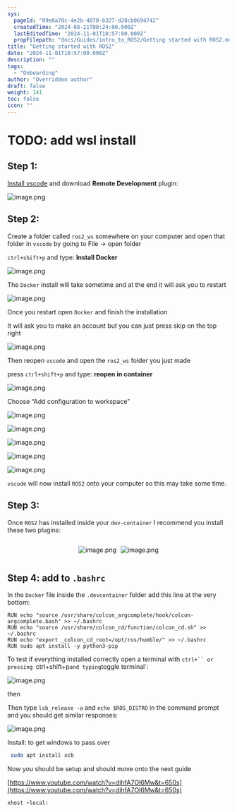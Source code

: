 ```yaml
---
sys:
  pageId: "89e0a78c-4e2b-4070-b327-d28cb0694742"
  createdTime: "2024-08-21T00:24:00.000Z"
  lastEditedTime: "2024-11-01T18:57:00.000Z"
  propFilepath: "docs/Guides/intro_to_ROS2/Getting started with ROS2.md"
title: "Getting started with ROS2"
date: "2024-11-01T18:57:00.000Z"
description: ""
tags:
  - "Onboarding"
author: "Overridden author"
draft: false
weight: 141
toc: false
icon: ""
---
```


# TODO: add wsl install

## Step 1:

[Install vscode](https://code.visualstudio.com/download) and download **Remote Development** plugin:

![image.png](https://prod-files-secure.s3.us-west-2.amazonaws.com/d518164a-d88e-44d1-a4ee-3adb3bd8bce0/efb52993-1881-4a40-b95e-6f020334f022/image.png?X-Amz-Algorithm=AWS4-HMAC-SHA256&X-Amz-Content-Sha256=UNSIGNED-PAYLOAD&X-Amz-Credential=ASIAZI2LB466R4F623AG%2F20250319%2Fus-west-2%2Fs3%2Faws4_request&X-Amz-Date=20250319T150843Z&X-Amz-Expires=3600&X-Amz-Security-Token=IQoJb3JpZ2luX2VjEB4aCXVzLXdlc3QtMiJGMEQCIB5n8C1ErSCd90ttVtJ6UFIT3fZazF2k%2B6JQml%2B2yerzAiAtNlYVWY1UsdI9pJ4ViWBlSd%2Fro3U%2BgKezE9nJx5UIWSr%2FAwh3EAAaDDYzNzQyMzE4MzgwNSIMkM5548dZegMCA01fKtwDkOTc6If%2B4%2BcSzLPpTBe6MIo66%2B9pM2UxIo4GcKw5xSKa45mUXav%2BG3JEqQja7PIKos1cLVXUmPo0euQVnM1DyXolIGY9N8THD0HUUoxd%2Bi0keEu9dz0zXicamh%2B4RdLYL3pOSPI%2BVoNQvNSwuiRUXFHQ5IOq8oMRXemPASr%2BfdYjt6L437RkftD4GwB%2F%2FVg%2FwCO1KShD7sk7gYmkb7%2FSegksu3EBYatcBszbhsA583FISfCTtrpJNmvm4LbwoO%2FQBwMzY%2B5%2BVjGco%2B1XmedMJiaSAcUN55CJ7VB3d0YUUJKbcZ8KoO5IxMM0kI9mmjF6tNAR%2FGMoiHe7kfpNvPNdxBh82Rdd%2Fh5pExErifRrYbReeOCITGeuWCDPOAPMPLt083aXqBzYDF%2BlbLs7gMra6SoBemUQbfwOeigy1Q3nhJbO0qAqejX%2Fzk%2BF4x8PMV0WtOh4tYS1emBJUsIp81cQsLm05BkvfPWW0e%2F5egWdH0BhInqDIXOI0r%2F0J9EU%2FtDTJvqUqC71ztumC3ysOVaNp3Ae0sU%2BwM9o426yF2SC5FAMhgYfD8X1oM0zoVNZ618UJQTlRZqNydl2uXrpRneVaa2r%2Be1S3s6c4Msl7bwKTIfeNWj0uldFjrTRytEwmJ7rvgY6pgHdFup3S1hx2VdXSlDBGcmt%2Fhyb23dVMxSKw%2FnZhjqrHRWp1mMPjmH8Pu0%2BjQ%2BbLqctcZ7NVvPY1MLVI7HkAUc03m6hY%2FLYKNLm57Tw9YUoUIMMJGZR7omBoRO%2BTM8dY5E6%2BmU%2BhY3uaIIjGtl%2BIbZIGZTMKR6SoGLuy5ZMLSFg9YkFlrPXEG%2F3iUiEHw788lVeayBmK%2BaBbJPGKaB6%2FS5uw5CQrugn&X-Amz-Signature=a6165016ca8394d24db3261cb220ed7474c4774bc92bd232fb4304c91bd00e6e&X-Amz-SignedHeaders=host&x-id=GetObject)

## Step 2:

Create a folder called `ros2_ws` somewhere on your computer and open that folder in `vscode` by going to File → open folder 

`ctrl+shift+p` and type: **Install Docker**

![image.png](https://prod-files-secure.s3.us-west-2.amazonaws.com/d518164a-d88e-44d1-a4ee-3adb3bd8bce0/2269dc0e-1cd5-47ff-bceb-c04ad9b2eab0/image.png?X-Amz-Algorithm=AWS4-HMAC-SHA256&X-Amz-Content-Sha256=UNSIGNED-PAYLOAD&X-Amz-Credential=ASIAZI2LB466R4F623AG%2F20250319%2Fus-west-2%2Fs3%2Faws4_request&X-Amz-Date=20250319T150843Z&X-Amz-Expires=3600&X-Amz-Security-Token=IQoJb3JpZ2luX2VjEB4aCXVzLXdlc3QtMiJGMEQCIB5n8C1ErSCd90ttVtJ6UFIT3fZazF2k%2B6JQml%2B2yerzAiAtNlYVWY1UsdI9pJ4ViWBlSd%2Fro3U%2BgKezE9nJx5UIWSr%2FAwh3EAAaDDYzNzQyMzE4MzgwNSIMkM5548dZegMCA01fKtwDkOTc6If%2B4%2BcSzLPpTBe6MIo66%2B9pM2UxIo4GcKw5xSKa45mUXav%2BG3JEqQja7PIKos1cLVXUmPo0euQVnM1DyXolIGY9N8THD0HUUoxd%2Bi0keEu9dz0zXicamh%2B4RdLYL3pOSPI%2BVoNQvNSwuiRUXFHQ5IOq8oMRXemPASr%2BfdYjt6L437RkftD4GwB%2F%2FVg%2FwCO1KShD7sk7gYmkb7%2FSegksu3EBYatcBszbhsA583FISfCTtrpJNmvm4LbwoO%2FQBwMzY%2B5%2BVjGco%2B1XmedMJiaSAcUN55CJ7VB3d0YUUJKbcZ8KoO5IxMM0kI9mmjF6tNAR%2FGMoiHe7kfpNvPNdxBh82Rdd%2Fh5pExErifRrYbReeOCITGeuWCDPOAPMPLt083aXqBzYDF%2BlbLs7gMra6SoBemUQbfwOeigy1Q3nhJbO0qAqejX%2Fzk%2BF4x8PMV0WtOh4tYS1emBJUsIp81cQsLm05BkvfPWW0e%2F5egWdH0BhInqDIXOI0r%2F0J9EU%2FtDTJvqUqC71ztumC3ysOVaNp3Ae0sU%2BwM9o426yF2SC5FAMhgYfD8X1oM0zoVNZ618UJQTlRZqNydl2uXrpRneVaa2r%2Be1S3s6c4Msl7bwKTIfeNWj0uldFjrTRytEwmJ7rvgY6pgHdFup3S1hx2VdXSlDBGcmt%2Fhyb23dVMxSKw%2FnZhjqrHRWp1mMPjmH8Pu0%2BjQ%2BbLqctcZ7NVvPY1MLVI7HkAUc03m6hY%2FLYKNLm57Tw9YUoUIMMJGZR7omBoRO%2BTM8dY5E6%2BmU%2BhY3uaIIjGtl%2BIbZIGZTMKR6SoGLuy5ZMLSFg9YkFlrPXEG%2F3iUiEHw788lVeayBmK%2BaBbJPGKaB6%2FS5uw5CQrugn&X-Amz-Signature=eaa11422432ed5c9900671fcd062204db7d44224b554c66ac928aed8e9c39173&X-Amz-SignedHeaders=host&x-id=GetObject)

The `Docker` install will take sometime and at the end it will ask you to restart

![image.png](https://prod-files-secure.s3.us-west-2.amazonaws.com/d518164a-d88e-44d1-a4ee-3adb3bd8bce0/ed233f78-be33-4b1f-b89c-9c346c0e961e/image.png?X-Amz-Algorithm=AWS4-HMAC-SHA256&X-Amz-Content-Sha256=UNSIGNED-PAYLOAD&X-Amz-Credential=ASIAZI2LB466R4F623AG%2F20250319%2Fus-west-2%2Fs3%2Faws4_request&X-Amz-Date=20250319T150843Z&X-Amz-Expires=3600&X-Amz-Security-Token=IQoJb3JpZ2luX2VjEB4aCXVzLXdlc3QtMiJGMEQCIB5n8C1ErSCd90ttVtJ6UFIT3fZazF2k%2B6JQml%2B2yerzAiAtNlYVWY1UsdI9pJ4ViWBlSd%2Fro3U%2BgKezE9nJx5UIWSr%2FAwh3EAAaDDYzNzQyMzE4MzgwNSIMkM5548dZegMCA01fKtwDkOTc6If%2B4%2BcSzLPpTBe6MIo66%2B9pM2UxIo4GcKw5xSKa45mUXav%2BG3JEqQja7PIKos1cLVXUmPo0euQVnM1DyXolIGY9N8THD0HUUoxd%2Bi0keEu9dz0zXicamh%2B4RdLYL3pOSPI%2BVoNQvNSwuiRUXFHQ5IOq8oMRXemPASr%2BfdYjt6L437RkftD4GwB%2F%2FVg%2FwCO1KShD7sk7gYmkb7%2FSegksu3EBYatcBszbhsA583FISfCTtrpJNmvm4LbwoO%2FQBwMzY%2B5%2BVjGco%2B1XmedMJiaSAcUN55CJ7VB3d0YUUJKbcZ8KoO5IxMM0kI9mmjF6tNAR%2FGMoiHe7kfpNvPNdxBh82Rdd%2Fh5pExErifRrYbReeOCITGeuWCDPOAPMPLt083aXqBzYDF%2BlbLs7gMra6SoBemUQbfwOeigy1Q3nhJbO0qAqejX%2Fzk%2BF4x8PMV0WtOh4tYS1emBJUsIp81cQsLm05BkvfPWW0e%2F5egWdH0BhInqDIXOI0r%2F0J9EU%2FtDTJvqUqC71ztumC3ysOVaNp3Ae0sU%2BwM9o426yF2SC5FAMhgYfD8X1oM0zoVNZ618UJQTlRZqNydl2uXrpRneVaa2r%2Be1S3s6c4Msl7bwKTIfeNWj0uldFjrTRytEwmJ7rvgY6pgHdFup3S1hx2VdXSlDBGcmt%2Fhyb23dVMxSKw%2FnZhjqrHRWp1mMPjmH8Pu0%2BjQ%2BbLqctcZ7NVvPY1MLVI7HkAUc03m6hY%2FLYKNLm57Tw9YUoUIMMJGZR7omBoRO%2BTM8dY5E6%2BmU%2BhY3uaIIjGtl%2BIbZIGZTMKR6SoGLuy5ZMLSFg9YkFlrPXEG%2F3iUiEHw788lVeayBmK%2BaBbJPGKaB6%2FS5uw5CQrugn&X-Amz-Signature=e4213cf18494970fe320e6ee84ead7c4a18ecc5dd37833eceb335d700f99f8de&X-Amz-SignedHeaders=host&x-id=GetObject)

Once you restart open `Docker` and finish the installation

It will ask you to make an account but you can just press skip on the top right

![image.png](https://prod-files-secure.s3.us-west-2.amazonaws.com/d518164a-d88e-44d1-a4ee-3adb3bd8bce0/21010ad9-1659-4fd9-9f59-9932a09b2a3d/image.png?X-Amz-Algorithm=AWS4-HMAC-SHA256&X-Amz-Content-Sha256=UNSIGNED-PAYLOAD&X-Amz-Credential=ASIAZI2LB466R4F623AG%2F20250319%2Fus-west-2%2Fs3%2Faws4_request&X-Amz-Date=20250319T150843Z&X-Amz-Expires=3600&X-Amz-Security-Token=IQoJb3JpZ2luX2VjEB4aCXVzLXdlc3QtMiJGMEQCIB5n8C1ErSCd90ttVtJ6UFIT3fZazF2k%2B6JQml%2B2yerzAiAtNlYVWY1UsdI9pJ4ViWBlSd%2Fro3U%2BgKezE9nJx5UIWSr%2FAwh3EAAaDDYzNzQyMzE4MzgwNSIMkM5548dZegMCA01fKtwDkOTc6If%2B4%2BcSzLPpTBe6MIo66%2B9pM2UxIo4GcKw5xSKa45mUXav%2BG3JEqQja7PIKos1cLVXUmPo0euQVnM1DyXolIGY9N8THD0HUUoxd%2Bi0keEu9dz0zXicamh%2B4RdLYL3pOSPI%2BVoNQvNSwuiRUXFHQ5IOq8oMRXemPASr%2BfdYjt6L437RkftD4GwB%2F%2FVg%2FwCO1KShD7sk7gYmkb7%2FSegksu3EBYatcBszbhsA583FISfCTtrpJNmvm4LbwoO%2FQBwMzY%2B5%2BVjGco%2B1XmedMJiaSAcUN55CJ7VB3d0YUUJKbcZ8KoO5IxMM0kI9mmjF6tNAR%2FGMoiHe7kfpNvPNdxBh82Rdd%2Fh5pExErifRrYbReeOCITGeuWCDPOAPMPLt083aXqBzYDF%2BlbLs7gMra6SoBemUQbfwOeigy1Q3nhJbO0qAqejX%2Fzk%2BF4x8PMV0WtOh4tYS1emBJUsIp81cQsLm05BkvfPWW0e%2F5egWdH0BhInqDIXOI0r%2F0J9EU%2FtDTJvqUqC71ztumC3ysOVaNp3Ae0sU%2BwM9o426yF2SC5FAMhgYfD8X1oM0zoVNZ618UJQTlRZqNydl2uXrpRneVaa2r%2Be1S3s6c4Msl7bwKTIfeNWj0uldFjrTRytEwmJ7rvgY6pgHdFup3S1hx2VdXSlDBGcmt%2Fhyb23dVMxSKw%2FnZhjqrHRWp1mMPjmH8Pu0%2BjQ%2BbLqctcZ7NVvPY1MLVI7HkAUc03m6hY%2FLYKNLm57Tw9YUoUIMMJGZR7omBoRO%2BTM8dY5E6%2BmU%2BhY3uaIIjGtl%2BIbZIGZTMKR6SoGLuy5ZMLSFg9YkFlrPXEG%2F3iUiEHw788lVeayBmK%2BaBbJPGKaB6%2FS5uw5CQrugn&X-Amz-Signature=aa0f1324f59dee09008381f76fc22aa11b8ae388e76d9a815186b143c0cf9fd6&X-Amz-SignedHeaders=host&x-id=GetObject)

Then reopen `vscode` and open the `ros2_ws` folder you just made

press `ctrl+shift+p` and type: **reopen in container**

![image.png](https://prod-files-secure.s3.us-west-2.amazonaws.com/d518164a-d88e-44d1-a4ee-3adb3bd8bce0/4e93b8c2-41ad-488c-8095-c74205196118/image.png?X-Amz-Algorithm=AWS4-HMAC-SHA256&X-Amz-Content-Sha256=UNSIGNED-PAYLOAD&X-Amz-Credential=ASIAZI2LB466R4F623AG%2F20250319%2Fus-west-2%2Fs3%2Faws4_request&X-Amz-Date=20250319T150843Z&X-Amz-Expires=3600&X-Amz-Security-Token=IQoJb3JpZ2luX2VjEB4aCXVzLXdlc3QtMiJGMEQCIB5n8C1ErSCd90ttVtJ6UFIT3fZazF2k%2B6JQml%2B2yerzAiAtNlYVWY1UsdI9pJ4ViWBlSd%2Fro3U%2BgKezE9nJx5UIWSr%2FAwh3EAAaDDYzNzQyMzE4MzgwNSIMkM5548dZegMCA01fKtwDkOTc6If%2B4%2BcSzLPpTBe6MIo66%2B9pM2UxIo4GcKw5xSKa45mUXav%2BG3JEqQja7PIKos1cLVXUmPo0euQVnM1DyXolIGY9N8THD0HUUoxd%2Bi0keEu9dz0zXicamh%2B4RdLYL3pOSPI%2BVoNQvNSwuiRUXFHQ5IOq8oMRXemPASr%2BfdYjt6L437RkftD4GwB%2F%2FVg%2FwCO1KShD7sk7gYmkb7%2FSegksu3EBYatcBszbhsA583FISfCTtrpJNmvm4LbwoO%2FQBwMzY%2B5%2BVjGco%2B1XmedMJiaSAcUN55CJ7VB3d0YUUJKbcZ8KoO5IxMM0kI9mmjF6tNAR%2FGMoiHe7kfpNvPNdxBh82Rdd%2Fh5pExErifRrYbReeOCITGeuWCDPOAPMPLt083aXqBzYDF%2BlbLs7gMra6SoBemUQbfwOeigy1Q3nhJbO0qAqejX%2Fzk%2BF4x8PMV0WtOh4tYS1emBJUsIp81cQsLm05BkvfPWW0e%2F5egWdH0BhInqDIXOI0r%2F0J9EU%2FtDTJvqUqC71ztumC3ysOVaNp3Ae0sU%2BwM9o426yF2SC5FAMhgYfD8X1oM0zoVNZ618UJQTlRZqNydl2uXrpRneVaa2r%2Be1S3s6c4Msl7bwKTIfeNWj0uldFjrTRytEwmJ7rvgY6pgHdFup3S1hx2VdXSlDBGcmt%2Fhyb23dVMxSKw%2FnZhjqrHRWp1mMPjmH8Pu0%2BjQ%2BbLqctcZ7NVvPY1MLVI7HkAUc03m6hY%2FLYKNLm57Tw9YUoUIMMJGZR7omBoRO%2BTM8dY5E6%2BmU%2BhY3uaIIjGtl%2BIbZIGZTMKR6SoGLuy5ZMLSFg9YkFlrPXEG%2F3iUiEHw788lVeayBmK%2BaBbJPGKaB6%2FS5uw5CQrugn&X-Amz-Signature=e9993096a4520fba6202a7c95c19effc3e4055ec4409b63f87d5ac8c9bc16b92&X-Amz-SignedHeaders=host&x-id=GetObject)

Choose “Add configuration to workspace”

![image.png](https://prod-files-secure.s3.us-west-2.amazonaws.com/d518164a-d88e-44d1-a4ee-3adb3bd8bce0/9560b282-5060-4989-ba37-97e7b2c22476/image.png?X-Amz-Algorithm=AWS4-HMAC-SHA256&X-Amz-Content-Sha256=UNSIGNED-PAYLOAD&X-Amz-Credential=ASIAZI2LB466R4F623AG%2F20250319%2Fus-west-2%2Fs3%2Faws4_request&X-Amz-Date=20250319T150843Z&X-Amz-Expires=3600&X-Amz-Security-Token=IQoJb3JpZ2luX2VjEB4aCXVzLXdlc3QtMiJGMEQCIB5n8C1ErSCd90ttVtJ6UFIT3fZazF2k%2B6JQml%2B2yerzAiAtNlYVWY1UsdI9pJ4ViWBlSd%2Fro3U%2BgKezE9nJx5UIWSr%2FAwh3EAAaDDYzNzQyMzE4MzgwNSIMkM5548dZegMCA01fKtwDkOTc6If%2B4%2BcSzLPpTBe6MIo66%2B9pM2UxIo4GcKw5xSKa45mUXav%2BG3JEqQja7PIKos1cLVXUmPo0euQVnM1DyXolIGY9N8THD0HUUoxd%2Bi0keEu9dz0zXicamh%2B4RdLYL3pOSPI%2BVoNQvNSwuiRUXFHQ5IOq8oMRXemPASr%2BfdYjt6L437RkftD4GwB%2F%2FVg%2FwCO1KShD7sk7gYmkb7%2FSegksu3EBYatcBszbhsA583FISfCTtrpJNmvm4LbwoO%2FQBwMzY%2B5%2BVjGco%2B1XmedMJiaSAcUN55CJ7VB3d0YUUJKbcZ8KoO5IxMM0kI9mmjF6tNAR%2FGMoiHe7kfpNvPNdxBh82Rdd%2Fh5pExErifRrYbReeOCITGeuWCDPOAPMPLt083aXqBzYDF%2BlbLs7gMra6SoBemUQbfwOeigy1Q3nhJbO0qAqejX%2Fzk%2BF4x8PMV0WtOh4tYS1emBJUsIp81cQsLm05BkvfPWW0e%2F5egWdH0BhInqDIXOI0r%2F0J9EU%2FtDTJvqUqC71ztumC3ysOVaNp3Ae0sU%2BwM9o426yF2SC5FAMhgYfD8X1oM0zoVNZ618UJQTlRZqNydl2uXrpRneVaa2r%2Be1S3s6c4Msl7bwKTIfeNWj0uldFjrTRytEwmJ7rvgY6pgHdFup3S1hx2VdXSlDBGcmt%2Fhyb23dVMxSKw%2FnZhjqrHRWp1mMPjmH8Pu0%2BjQ%2BbLqctcZ7NVvPY1MLVI7HkAUc03m6hY%2FLYKNLm57Tw9YUoUIMMJGZR7omBoRO%2BTM8dY5E6%2BmU%2BhY3uaIIjGtl%2BIbZIGZTMKR6SoGLuy5ZMLSFg9YkFlrPXEG%2F3iUiEHw788lVeayBmK%2BaBbJPGKaB6%2FS5uw5CQrugn&X-Amz-Signature=c01fc591f7a28e7e7602ab30451aa2229b55ee86568cfff096c4855bd27da252&X-Amz-SignedHeaders=host&x-id=GetObject)

![image.png](https://prod-files-secure.s3.us-west-2.amazonaws.com/d518164a-d88e-44d1-a4ee-3adb3bd8bce0/2ee63f81-886b-48e8-a553-dc6e5eac99e4/image.png?X-Amz-Algorithm=AWS4-HMAC-SHA256&X-Amz-Content-Sha256=UNSIGNED-PAYLOAD&X-Amz-Credential=ASIAZI2LB466R4F623AG%2F20250319%2Fus-west-2%2Fs3%2Faws4_request&X-Amz-Date=20250319T150843Z&X-Amz-Expires=3600&X-Amz-Security-Token=IQoJb3JpZ2luX2VjEB4aCXVzLXdlc3QtMiJGMEQCIB5n8C1ErSCd90ttVtJ6UFIT3fZazF2k%2B6JQml%2B2yerzAiAtNlYVWY1UsdI9pJ4ViWBlSd%2Fro3U%2BgKezE9nJx5UIWSr%2FAwh3EAAaDDYzNzQyMzE4MzgwNSIMkM5548dZegMCA01fKtwDkOTc6If%2B4%2BcSzLPpTBe6MIo66%2B9pM2UxIo4GcKw5xSKa45mUXav%2BG3JEqQja7PIKos1cLVXUmPo0euQVnM1DyXolIGY9N8THD0HUUoxd%2Bi0keEu9dz0zXicamh%2B4RdLYL3pOSPI%2BVoNQvNSwuiRUXFHQ5IOq8oMRXemPASr%2BfdYjt6L437RkftD4GwB%2F%2FVg%2FwCO1KShD7sk7gYmkb7%2FSegksu3EBYatcBszbhsA583FISfCTtrpJNmvm4LbwoO%2FQBwMzY%2B5%2BVjGco%2B1XmedMJiaSAcUN55CJ7VB3d0YUUJKbcZ8KoO5IxMM0kI9mmjF6tNAR%2FGMoiHe7kfpNvPNdxBh82Rdd%2Fh5pExErifRrYbReeOCITGeuWCDPOAPMPLt083aXqBzYDF%2BlbLs7gMra6SoBemUQbfwOeigy1Q3nhJbO0qAqejX%2Fzk%2BF4x8PMV0WtOh4tYS1emBJUsIp81cQsLm05BkvfPWW0e%2F5egWdH0BhInqDIXOI0r%2F0J9EU%2FtDTJvqUqC71ztumC3ysOVaNp3Ae0sU%2BwM9o426yF2SC5FAMhgYfD8X1oM0zoVNZ618UJQTlRZqNydl2uXrpRneVaa2r%2Be1S3s6c4Msl7bwKTIfeNWj0uldFjrTRytEwmJ7rvgY6pgHdFup3S1hx2VdXSlDBGcmt%2Fhyb23dVMxSKw%2FnZhjqrHRWp1mMPjmH8Pu0%2BjQ%2BbLqctcZ7NVvPY1MLVI7HkAUc03m6hY%2FLYKNLm57Tw9YUoUIMMJGZR7omBoRO%2BTM8dY5E6%2BmU%2BhY3uaIIjGtl%2BIbZIGZTMKR6SoGLuy5ZMLSFg9YkFlrPXEG%2F3iUiEHw788lVeayBmK%2BaBbJPGKaB6%2FS5uw5CQrugn&X-Amz-Signature=cf761cf1a74a9b375957a027bce88ea94bfc7ceacf27919e2a655b09c77ac48b&X-Amz-SignedHeaders=host&x-id=GetObject)

![image.png](https://prod-files-secure.s3.us-west-2.amazonaws.com/d518164a-d88e-44d1-a4ee-3adb3bd8bce0/ae1580b2-b048-407e-aed9-b584224a7a04/image.png?X-Amz-Algorithm=AWS4-HMAC-SHA256&X-Amz-Content-Sha256=UNSIGNED-PAYLOAD&X-Amz-Credential=ASIAZI2LB466R4F623AG%2F20250319%2Fus-west-2%2Fs3%2Faws4_request&X-Amz-Date=20250319T150843Z&X-Amz-Expires=3600&X-Amz-Security-Token=IQoJb3JpZ2luX2VjEB4aCXVzLXdlc3QtMiJGMEQCIB5n8C1ErSCd90ttVtJ6UFIT3fZazF2k%2B6JQml%2B2yerzAiAtNlYVWY1UsdI9pJ4ViWBlSd%2Fro3U%2BgKezE9nJx5UIWSr%2FAwh3EAAaDDYzNzQyMzE4MzgwNSIMkM5548dZegMCA01fKtwDkOTc6If%2B4%2BcSzLPpTBe6MIo66%2B9pM2UxIo4GcKw5xSKa45mUXav%2BG3JEqQja7PIKos1cLVXUmPo0euQVnM1DyXolIGY9N8THD0HUUoxd%2Bi0keEu9dz0zXicamh%2B4RdLYL3pOSPI%2BVoNQvNSwuiRUXFHQ5IOq8oMRXemPASr%2BfdYjt6L437RkftD4GwB%2F%2FVg%2FwCO1KShD7sk7gYmkb7%2FSegksu3EBYatcBszbhsA583FISfCTtrpJNmvm4LbwoO%2FQBwMzY%2B5%2BVjGco%2B1XmedMJiaSAcUN55CJ7VB3d0YUUJKbcZ8KoO5IxMM0kI9mmjF6tNAR%2FGMoiHe7kfpNvPNdxBh82Rdd%2Fh5pExErifRrYbReeOCITGeuWCDPOAPMPLt083aXqBzYDF%2BlbLs7gMra6SoBemUQbfwOeigy1Q3nhJbO0qAqejX%2Fzk%2BF4x8PMV0WtOh4tYS1emBJUsIp81cQsLm05BkvfPWW0e%2F5egWdH0BhInqDIXOI0r%2F0J9EU%2FtDTJvqUqC71ztumC3ysOVaNp3Ae0sU%2BwM9o426yF2SC5FAMhgYfD8X1oM0zoVNZ618UJQTlRZqNydl2uXrpRneVaa2r%2Be1S3s6c4Msl7bwKTIfeNWj0uldFjrTRytEwmJ7rvgY6pgHdFup3S1hx2VdXSlDBGcmt%2Fhyb23dVMxSKw%2FnZhjqrHRWp1mMPjmH8Pu0%2BjQ%2BbLqctcZ7NVvPY1MLVI7HkAUc03m6hY%2FLYKNLm57Tw9YUoUIMMJGZR7omBoRO%2BTM8dY5E6%2BmU%2BhY3uaIIjGtl%2BIbZIGZTMKR6SoGLuy5ZMLSFg9YkFlrPXEG%2F3iUiEHw788lVeayBmK%2BaBbJPGKaB6%2FS5uw5CQrugn&X-Amz-Signature=f0bd41fa514a7ea07fcbbdce4bae8092683753ae9177b9c79b0da6cbb8fa907c&X-Amz-SignedHeaders=host&x-id=GetObject)

![image.png](https://prod-files-secure.s3.us-west-2.amazonaws.com/d518164a-d88e-44d1-a4ee-3adb3bd8bce0/53255b28-f75e-430f-b9e3-c0ac8577e42b/image.png?X-Amz-Algorithm=AWS4-HMAC-SHA256&X-Amz-Content-Sha256=UNSIGNED-PAYLOAD&X-Amz-Credential=ASIAZI2LB466R4F623AG%2F20250319%2Fus-west-2%2Fs3%2Faws4_request&X-Amz-Date=20250319T150843Z&X-Amz-Expires=3600&X-Amz-Security-Token=IQoJb3JpZ2luX2VjEB4aCXVzLXdlc3QtMiJGMEQCIB5n8C1ErSCd90ttVtJ6UFIT3fZazF2k%2B6JQml%2B2yerzAiAtNlYVWY1UsdI9pJ4ViWBlSd%2Fro3U%2BgKezE9nJx5UIWSr%2FAwh3EAAaDDYzNzQyMzE4MzgwNSIMkM5548dZegMCA01fKtwDkOTc6If%2B4%2BcSzLPpTBe6MIo66%2B9pM2UxIo4GcKw5xSKa45mUXav%2BG3JEqQja7PIKos1cLVXUmPo0euQVnM1DyXolIGY9N8THD0HUUoxd%2Bi0keEu9dz0zXicamh%2B4RdLYL3pOSPI%2BVoNQvNSwuiRUXFHQ5IOq8oMRXemPASr%2BfdYjt6L437RkftD4GwB%2F%2FVg%2FwCO1KShD7sk7gYmkb7%2FSegksu3EBYatcBszbhsA583FISfCTtrpJNmvm4LbwoO%2FQBwMzY%2B5%2BVjGco%2B1XmedMJiaSAcUN55CJ7VB3d0YUUJKbcZ8KoO5IxMM0kI9mmjF6tNAR%2FGMoiHe7kfpNvPNdxBh82Rdd%2Fh5pExErifRrYbReeOCITGeuWCDPOAPMPLt083aXqBzYDF%2BlbLs7gMra6SoBemUQbfwOeigy1Q3nhJbO0qAqejX%2Fzk%2BF4x8PMV0WtOh4tYS1emBJUsIp81cQsLm05BkvfPWW0e%2F5egWdH0BhInqDIXOI0r%2F0J9EU%2FtDTJvqUqC71ztumC3ysOVaNp3Ae0sU%2BwM9o426yF2SC5FAMhgYfD8X1oM0zoVNZ618UJQTlRZqNydl2uXrpRneVaa2r%2Be1S3s6c4Msl7bwKTIfeNWj0uldFjrTRytEwmJ7rvgY6pgHdFup3S1hx2VdXSlDBGcmt%2Fhyb23dVMxSKw%2FnZhjqrHRWp1mMPjmH8Pu0%2BjQ%2BbLqctcZ7NVvPY1MLVI7HkAUc03m6hY%2FLYKNLm57Tw9YUoUIMMJGZR7omBoRO%2BTM8dY5E6%2BmU%2BhY3uaIIjGtl%2BIbZIGZTMKR6SoGLuy5ZMLSFg9YkFlrPXEG%2F3iUiEHw788lVeayBmK%2BaBbJPGKaB6%2FS5uw5CQrugn&X-Amz-Signature=0ee83b8c01a65d5ede23d91065809bb742cc3809e0a9e00b96caf9a7d6e405a8&X-Amz-SignedHeaders=host&x-id=GetObject)

![image.png](https://prod-files-secure.s3.us-west-2.amazonaws.com/d518164a-d88e-44d1-a4ee-3adb3bd8bce0/7c562767-5af9-4ffb-97d1-327bcdf4ee00/image.png?X-Amz-Algorithm=AWS4-HMAC-SHA256&X-Amz-Content-Sha256=UNSIGNED-PAYLOAD&X-Amz-Credential=ASIAZI2LB466R4F623AG%2F20250319%2Fus-west-2%2Fs3%2Faws4_request&X-Amz-Date=20250319T150843Z&X-Amz-Expires=3600&X-Amz-Security-Token=IQoJb3JpZ2luX2VjEB4aCXVzLXdlc3QtMiJGMEQCIB5n8C1ErSCd90ttVtJ6UFIT3fZazF2k%2B6JQml%2B2yerzAiAtNlYVWY1UsdI9pJ4ViWBlSd%2Fro3U%2BgKezE9nJx5UIWSr%2FAwh3EAAaDDYzNzQyMzE4MzgwNSIMkM5548dZegMCA01fKtwDkOTc6If%2B4%2BcSzLPpTBe6MIo66%2B9pM2UxIo4GcKw5xSKa45mUXav%2BG3JEqQja7PIKos1cLVXUmPo0euQVnM1DyXolIGY9N8THD0HUUoxd%2Bi0keEu9dz0zXicamh%2B4RdLYL3pOSPI%2BVoNQvNSwuiRUXFHQ5IOq8oMRXemPASr%2BfdYjt6L437RkftD4GwB%2F%2FVg%2FwCO1KShD7sk7gYmkb7%2FSegksu3EBYatcBszbhsA583FISfCTtrpJNmvm4LbwoO%2FQBwMzY%2B5%2BVjGco%2B1XmedMJiaSAcUN55CJ7VB3d0YUUJKbcZ8KoO5IxMM0kI9mmjF6tNAR%2FGMoiHe7kfpNvPNdxBh82Rdd%2Fh5pExErifRrYbReeOCITGeuWCDPOAPMPLt083aXqBzYDF%2BlbLs7gMra6SoBemUQbfwOeigy1Q3nhJbO0qAqejX%2Fzk%2BF4x8PMV0WtOh4tYS1emBJUsIp81cQsLm05BkvfPWW0e%2F5egWdH0BhInqDIXOI0r%2F0J9EU%2FtDTJvqUqC71ztumC3ysOVaNp3Ae0sU%2BwM9o426yF2SC5FAMhgYfD8X1oM0zoVNZ618UJQTlRZqNydl2uXrpRneVaa2r%2Be1S3s6c4Msl7bwKTIfeNWj0uldFjrTRytEwmJ7rvgY6pgHdFup3S1hx2VdXSlDBGcmt%2Fhyb23dVMxSKw%2FnZhjqrHRWp1mMPjmH8Pu0%2BjQ%2BbLqctcZ7NVvPY1MLVI7HkAUc03m6hY%2FLYKNLm57Tw9YUoUIMMJGZR7omBoRO%2BTM8dY5E6%2BmU%2BhY3uaIIjGtl%2BIbZIGZTMKR6SoGLuy5ZMLSFg9YkFlrPXEG%2F3iUiEHw788lVeayBmK%2BaBbJPGKaB6%2FS5uw5CQrugn&X-Amz-Signature=a7cca4cad0411b7f0dfed4190394b0d35221390787c906e43ea509d75893d583&X-Amz-SignedHeaders=host&x-id=GetObject)

`vscode` will now install `ROS2` onto your computer so this may take some time.

## Step 3:

Once `ROS2` has installed inside your `dev-container` I recommend you install these two plugins:

<div style="display: flex;flex-direction: row; column-gap:10px; max-width: 630px;justify-content: center;">
<div>

![image.png](https://prod-files-secure.s3.us-west-2.amazonaws.com/d518164a-d88e-44d1-a4ee-3adb3bd8bce0/3fc3d550-5a54-4ba1-ba6b-faa01cdb7369/image.png?X-Amz-Algorithm=AWS4-HMAC-SHA256&X-Amz-Content-Sha256=UNSIGNED-PAYLOAD&X-Amz-Credential=ASIAZI2LB4666GC7VN24%2F20250319%2Fus-west-2%2Fs3%2Faws4_request&X-Amz-Date=20250319T150846Z&X-Amz-Expires=3600&X-Amz-Security-Token=IQoJb3JpZ2luX2VjEB4aCXVzLXdlc3QtMiJGMEQCIB3pwmyKw8EbnYqykz2a8SyavC6XN6iFIQ8d1hYVtyhZAiAfWQDIsdFx5avNWfjazmsVd2yfpnhAAqhAYF5a1y%2F5tSr%2FAwh3EAAaDDYzNzQyMzE4MzgwNSIMP8jYao%2FX4gll%2B%2BxeKtwDtivCo4U1QQ1Sgid9me3gnLRU8MZqJ6Afah%2BpdcvRKXNZfouYh6L%2BtDQmd9BpFxGMmzuzXMq1aIyuroG5E98dtqPAgvUmoJpnoKXQz5QVlEVT6jwM35XTbe4DBZxh9fojqpXAicvxFke8C%2FHqqG1Fh6i0PIS6c9pHsSz5EPBOvYcaA6FCn3PR8wJwJg%2BTkibWcqoch%2FGwxhf0wxG%2Fy3sjQsl55OmvlxMl8Szkose8mSPWSvMXDm%2BYACLfDLYWWKpjmRErJeratdUtUddc%2Ba9TbRFMsLmDFrZt%2By6mFuS%2Fwskp%2FKOPU4xyHHaR1POiiK1tDcP089%2FEE3CrC1OVbSlZ9WVV1ihVVHCMuj%2FWuG%2BKjImouRRBiEW5Io8HlnXjKRcktEVYf26BujihTEFKhFYQEOA1Ak4a%2FXI6ejDoJzTaw6BBRw0OXMyRaeekzX9pDEI8NcWh%2FpZwAlA2ubhW%2BNOltjSTHpLTUBqfmfEj45ZT2RtoMLa8ihwjDn921U3bwVZCe0gViLoQ%2Fbra8xHWORWOsafWvVfreUFCKieWCAuBcOIlta9Moi%2B3tCLkq6JJtLtF%2B6YRaCTwOcz9nwy%2Bn5RPzqLpZb3m6m3QVx5s2IlQFPj62gPnd%2BcBTZ%2Bf4YMw053rvgY6pgEiZd5WvinE7H0fPprgr1TBf%2Bl2jsaBzke9SmoJm8d7hiJ8CWjBnsNOnZN4QKBkmELnvf0PEZywYGk7gzBqYppXQqDZdTqHcn0LdF3QwevI5WQkqf6yKoLggMQ3Gf%2FZO9WAyjeXgK9e%2Bm3NxQlkthOJD%2F5Lb4wSGjraWokZYhWklhC9gBWzEJvhvAtLHLhsxvwHRZKDf0Os7575GE6KHuo%2B7IeT8h2h&X-Amz-Signature=2e13e62c3d1149b120b12b73d9c8814a7591bdbe47fe15b07d7ca7b3faf3d568&X-Amz-SignedHeaders=host&x-id=GetObject)

</div>
<div>

![image.png](https://prod-files-secure.s3.us-west-2.amazonaws.com/d518164a-d88e-44d1-a4ee-3adb3bd8bce0/d994cc66-13c2-4093-a5a3-f84cf4601a82/image.png?X-Amz-Algorithm=AWS4-HMAC-SHA256&X-Amz-Content-Sha256=UNSIGNED-PAYLOAD&X-Amz-Credential=ASIAZI2LB466XJPSYW4C%2F20250319%2Fus-west-2%2Fs3%2Faws4_request&X-Amz-Date=20250319T150848Z&X-Amz-Expires=3600&X-Amz-Security-Token=IQoJb3JpZ2luX2VjEB4aCXVzLXdlc3QtMiJHMEUCIQDC%2FzTMz5GJLZCgj6xJumMfMPtKfObPPdDJHkLO05ky%2FAIgFcHbodLx%2BY1MtHhxvEzViJVsb2fnG3KipLWt%2Bi4nHqkq%2FwMIdxAAGgw2Mzc0MjMxODM4MDUiDCqn23pGy1nDP4mVeircA9u%2FpSowmceuSd8cDMN%2B4%2FQ3hE53RorZUi6VitXLKGdIACcGgRUn8Us1GwFqQRzVr6MSIgNm9gkrLrEB%2BiEO0htVgl1WHuLCyLT8X%2F3zd8Fs72gwwuWV0HgFcRHw2EFuaQDk1mHGpJtaWb%2BhaqnJKn4M01B2sjYqJBGBJ5Zpvj7b9aUv8SnS42dBoEp3gZSz%2Buemq8ntW%2B5EToT5pjeh2fsylhn8UBK6pXUustsh7VjgbMkQs1BoC5YuS6FM0GcAhUomZNCAtJADfrPCyqAI%2Fi%2FR%2BpLwXvoYUdDUuAoWdID9KE8bjbxrMlV%2Fcs2dEMmYfh0PuuFdTIj1R2HC4GW9xu2fed0W2zl7HuWh3b9B20PyQpxeQGMbp9NE26FkCGHM6zoZ%2F2AkmjT5Kg%2B6wxBYZGv4NsF%2FJdHseYmvrusPY60KIpS%2BWtYZDC6Gk1oHcnNaBnJqc4cLf1rM69u6is75iJ0vNAaogPbVZCn5lMDpRhMLg2UsAKXxQyfqqQejG8Aku%2FrzFQ%2BvqEzIw1R0PsCNaZBR5T%2FEWQOiNUbomhYMhxvoIKAH4YJAGP7Iwm3Cin9JYS2gtZ%2Bp0y%2BZR2izy3dk%2BumdMvW4w1tERVRM2pnLCjrr%2BFnry4jLvJN8kgeyMN%2Bd674GOqUBuLgNzcGY1xhcx7kTdXdN1PKO09Hi8X2%2F4IDA7afA8iaipDfulZDYXscnXMcGbdDOMD4LAZr33TS%2FwQzekWM7uRbmyJt9T87HuzFJYM0vIGX1ZT%2FK8wHSSTXSldeEn8RElHt2lRGCQenTVFJ%2B3BV7iaTXZhFwQsF6THSHm6eZ%2FYkRXWNMp8OAyvPtjxQN2R6J5DIxn%2Byavvs2mjfftQqfMl%2BDJ82V&X-Amz-Signature=86d2ff8eba0f438ea321dec2bdae3500cb443c1a49c3084a047733718be09585&X-Amz-SignedHeaders=host&x-id=GetObject)

</div>
</div>

## Step 4: add to `.bashrc`

In the `Docker` file inside the `.devcontainer` folder add this line at the very bottom: 

```docker
RUN echo "source /usr/share/colcon_argcomplete/hook/colcon-argcomplete.bash" >> ~/.bashrc
RUN echo "source /usr/share/colcon_cd/function/colcon_cd.sh" >> ~/.bashrc
RUN echo "export _colcon_cd_root=/opt/ros/humble/" >> ~/.bashrc
RUN sudo apt install -y python3-pip 
```

To test if everything installed correctly open a terminal with `ctrl+`` or pressing `ctrl+shift+p` and typing `toggle terminal`:

![image.png](https://prod-files-secure.s3.us-west-2.amazonaws.com/d518164a-d88e-44d1-a4ee-3adb3bd8bce0/6a4943d8-b04e-4c02-9a58-775f3384d1a5/image.png?X-Amz-Algorithm=AWS4-HMAC-SHA256&X-Amz-Content-Sha256=UNSIGNED-PAYLOAD&X-Amz-Credential=ASIAZI2LB466R4F623AG%2F20250319%2Fus-west-2%2Fs3%2Faws4_request&X-Amz-Date=20250319T150843Z&X-Amz-Expires=3600&X-Amz-Security-Token=IQoJb3JpZ2luX2VjEB4aCXVzLXdlc3QtMiJGMEQCIB5n8C1ErSCd90ttVtJ6UFIT3fZazF2k%2B6JQml%2B2yerzAiAtNlYVWY1UsdI9pJ4ViWBlSd%2Fro3U%2BgKezE9nJx5UIWSr%2FAwh3EAAaDDYzNzQyMzE4MzgwNSIMkM5548dZegMCA01fKtwDkOTc6If%2B4%2BcSzLPpTBe6MIo66%2B9pM2UxIo4GcKw5xSKa45mUXav%2BG3JEqQja7PIKos1cLVXUmPo0euQVnM1DyXolIGY9N8THD0HUUoxd%2Bi0keEu9dz0zXicamh%2B4RdLYL3pOSPI%2BVoNQvNSwuiRUXFHQ5IOq8oMRXemPASr%2BfdYjt6L437RkftD4GwB%2F%2FVg%2FwCO1KShD7sk7gYmkb7%2FSegksu3EBYatcBszbhsA583FISfCTtrpJNmvm4LbwoO%2FQBwMzY%2B5%2BVjGco%2B1XmedMJiaSAcUN55CJ7VB3d0YUUJKbcZ8KoO5IxMM0kI9mmjF6tNAR%2FGMoiHe7kfpNvPNdxBh82Rdd%2Fh5pExErifRrYbReeOCITGeuWCDPOAPMPLt083aXqBzYDF%2BlbLs7gMra6SoBemUQbfwOeigy1Q3nhJbO0qAqejX%2Fzk%2BF4x8PMV0WtOh4tYS1emBJUsIp81cQsLm05BkvfPWW0e%2F5egWdH0BhInqDIXOI0r%2F0J9EU%2FtDTJvqUqC71ztumC3ysOVaNp3Ae0sU%2BwM9o426yF2SC5FAMhgYfD8X1oM0zoVNZ618UJQTlRZqNydl2uXrpRneVaa2r%2Be1S3s6c4Msl7bwKTIfeNWj0uldFjrTRytEwmJ7rvgY6pgHdFup3S1hx2VdXSlDBGcmt%2Fhyb23dVMxSKw%2FnZhjqrHRWp1mMPjmH8Pu0%2BjQ%2BbLqctcZ7NVvPY1MLVI7HkAUc03m6hY%2FLYKNLm57Tw9YUoUIMMJGZR7omBoRO%2BTM8dY5E6%2BmU%2BhY3uaIIjGtl%2BIbZIGZTMKR6SoGLuy5ZMLSFg9YkFlrPXEG%2F3iUiEHw788lVeayBmK%2BaBbJPGKaB6%2FS5uw5CQrugn&X-Amz-Signature=d634e0fae49446a3aeb8538074c9510d0d80ee374d5659d53000409834cb187e&X-Amz-SignedHeaders=host&x-id=GetObject)

then 

Then type `lsb_release -a` and `echo $ROS_DISTRO` in the command prompt and you should get similar responses:

![image.png](https://prod-files-secure.s3.us-west-2.amazonaws.com/d518164a-d88e-44d1-a4ee-3adb3bd8bce0/3e635dec-a805-4e85-8b9e-d000e5b71a4e/image.png?X-Amz-Algorithm=AWS4-HMAC-SHA256&X-Amz-Content-Sha256=UNSIGNED-PAYLOAD&X-Amz-Credential=ASIAZI2LB466R4F623AG%2F20250319%2Fus-west-2%2Fs3%2Faws4_request&X-Amz-Date=20250319T150843Z&X-Amz-Expires=3600&X-Amz-Security-Token=IQoJb3JpZ2luX2VjEB4aCXVzLXdlc3QtMiJGMEQCIB5n8C1ErSCd90ttVtJ6UFIT3fZazF2k%2B6JQml%2B2yerzAiAtNlYVWY1UsdI9pJ4ViWBlSd%2Fro3U%2BgKezE9nJx5UIWSr%2FAwh3EAAaDDYzNzQyMzE4MzgwNSIMkM5548dZegMCA01fKtwDkOTc6If%2B4%2BcSzLPpTBe6MIo66%2B9pM2UxIo4GcKw5xSKa45mUXav%2BG3JEqQja7PIKos1cLVXUmPo0euQVnM1DyXolIGY9N8THD0HUUoxd%2Bi0keEu9dz0zXicamh%2B4RdLYL3pOSPI%2BVoNQvNSwuiRUXFHQ5IOq8oMRXemPASr%2BfdYjt6L437RkftD4GwB%2F%2FVg%2FwCO1KShD7sk7gYmkb7%2FSegksu3EBYatcBszbhsA583FISfCTtrpJNmvm4LbwoO%2FQBwMzY%2B5%2BVjGco%2B1XmedMJiaSAcUN55CJ7VB3d0YUUJKbcZ8KoO5IxMM0kI9mmjF6tNAR%2FGMoiHe7kfpNvPNdxBh82Rdd%2Fh5pExErifRrYbReeOCITGeuWCDPOAPMPLt083aXqBzYDF%2BlbLs7gMra6SoBemUQbfwOeigy1Q3nhJbO0qAqejX%2Fzk%2BF4x8PMV0WtOh4tYS1emBJUsIp81cQsLm05BkvfPWW0e%2F5egWdH0BhInqDIXOI0r%2F0J9EU%2FtDTJvqUqC71ztumC3ysOVaNp3Ae0sU%2BwM9o426yF2SC5FAMhgYfD8X1oM0zoVNZ618UJQTlRZqNydl2uXrpRneVaa2r%2Be1S3s6c4Msl7bwKTIfeNWj0uldFjrTRytEwmJ7rvgY6pgHdFup3S1hx2VdXSlDBGcmt%2Fhyb23dVMxSKw%2FnZhjqrHRWp1mMPjmH8Pu0%2BjQ%2BbLqctcZ7NVvPY1MLVI7HkAUc03m6hY%2FLYKNLm57Tw9YUoUIMMJGZR7omBoRO%2BTM8dY5E6%2BmU%2BhY3uaIIjGtl%2BIbZIGZTMKR6SoGLuy5ZMLSFg9YkFlrPXEG%2F3iUiEHw788lVeayBmK%2BaBbJPGKaB6%2FS5uw5CQrugn&X-Amz-Signature=9aa04f20bed6367e4d4b2f0472f025f346180f89cf3fa7ede0566f9c1ee4babb&X-Amz-SignedHeaders=host&x-id=GetObject)

Install:  to get windows to pass over

```bash
 sudo apt install xcb
```

Now you should be setup and should move onto the next guide 

[https://www.youtube.com/watch?v=dihfA7Ol6Mw&t=650s](https://www.youtube.com/watch?v=dihfA7Ol6Mw&t=650s)

```python
xhost +local:
```
